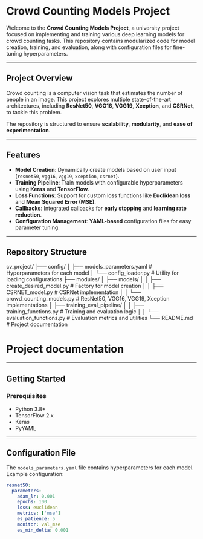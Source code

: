 # Crowd Counting Models Project

Welcome to the **Crowd Counting Models Project**, a university project focused on implementing and training various deep learning models for crowd counting tasks. This repository contains modularized code for model creation, training, and evaluation, along with configuration files for fine-tuning hyperparameters.

---

## Project Overview

Crowd counting is a computer vision task that estimates the number of people in an image. This project explores multiple state-of-the-art architectures, including **ResNet50**, **VGG16**, **VGG19**, **Xception**, and **CSRNet**, to tackle this problem.

The repository is structured to ensure **scalability**, **modularity**, and **ease of experimentation**.

---

## Features

- **Model Creation**: Dynamically create models based on user input (`resnet50`, `vgg16`, `vgg19`, `xception`, `csrnet`).
- **Training Pipeline**: Train models with configurable hyperparameters using **Keras** and **TensorFlow**.
- **Loss Functions**: Support for custom loss functions like **Euclidean loss** and **Mean Squared Error (MSE)**.
- **Callbacks**: Integrated callbacks for **early stopping** and **learning rate reduction**.
- **Configuration Management**: **YAML-based** configuration files for easy parameter tuning.

---

## Repository Structure

cv_project/
├── config/
│ ├── models_parameters.yaml # Hyperparameters for each model
│ └── config_loader.py # Utility for loading configurations
├── modules/
│ ├── models/
│ │ ├── create_desired_model.py # Factory for model creation
│ │ ├── CSRNET_model.py # CSRNet implementation
│ │ └── crowd_counting_models.py # ResNet50, VGG16, VGG19, Xception implementations
│ ├── training_eval_pipeline/
│ │ ├── training_functions.py # Training and evaluation logic
│ │ └── evaluation_functions.py # Evaluation metrics and utilities
└── README.md # Project documentation

# Project documentation

---

## Getting Started

### Prerequisites

- Python 3.8+
- TensorFlow 2.x
- Keras
- PyYAML

---

## Configuration File

The `models_parameters.yaml` file contains hyperparameters for each model. Example configuration:

```yaml
resnet50:
  parameters:
    adam_lr: 0.001
    epochs: 100
    loss: euclidean
    metrics: ['mse']
    es_patience: 5
    monitor: val_mse
    es_min_delta: 0.001
